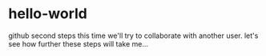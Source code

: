 # hello-world
github second steps
this time we'll try to collaborate with another user.
let's see how further these steps will take me...
